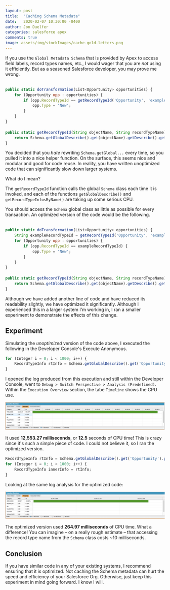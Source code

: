 ```yaml
---
layout: post
title:  "Caching Schema Metadata"
date:   2020-02-07 10:30:00 -0400
author: Jon Duelfer
categories: salesforce apex
comments: true
image: assets/img/stockImages/cache-gold-letters.png
---
```


If you use the `Global Metadata Schema` that is provided by Apex to access field labels, record types names, etc., I would wager that you are *not* using it efficiently. But as a seasoned Salesforce developer, you may prove me wrong.

```javascript

public static doTransformation(List<Opportunity> opportunities) {
    for (Opportunity opp : opportunities) {
        if (opp.RecordTypeId == getRecordTypeId('Opportunity', 'example')) {
            opp.Type = 'New';
        }
    }
}

public static getRecordTypeId(String objectName, String recordTypeName) {
    return Schema.getGlobalDescribe().get(objectName).getDescribe().getRecordTypeInfosByName().get(recordTypeName).Id;
}
```

You decided that you _hate_ rewriting `Schema.getGlobal...` every time, so you pulled it into a nice helper function. On the surface, this seems nice and modular and good for code reuse. In reality, you have written unoptimized code that can significantly slow down larger systems.

What do I mean?

The `getRecordTypeId` function calls the global `Schema` class each time it is invoked, and each of the functions `getGlobalDescribe()` and `getRecordTypeInfosByName()` are taking up some serious CPU.

You should access the `Schema` global class as little as possible for every transaction. An optimized version of the code would be the following.

```javascript

public static doTransformation(List<Opportunity> opportunities) {
    String exampleRecordTypeId = getRecordTypeId('Opportunity', 'example');
    for (Opportunity opp : opportunities) {
        if (opp.RecordTypeId == exampleRecordTypeId) {
            opp.Type = 'New';
        }
    }
}

public static getRecordTypeId(String objectName, String recordTypeName) {
    return Schema.getGlobalDescribe().get(objectName).getDescribe().getRecordTypeInfosByName().get(recordTypeName).Id;
}
```

Although we have added another line of code and have reduced its readability slightly, we have optimized it significantly. Although I experienced this in a larger system I'm working in, I ran a smaller experiment to demonstrate the effects of this change.

## Experiment
Simulating the _unoptimized_ version of the code above, I executed the following in the Developer Console's Execute Anonymous.

```javascript
for (Integer i = 0; i < 1000; i++) {
    RecordTypeInfo rtInfo = Schema.getGlobalDescribe().get('Opportunity').getDescribe().getRecordTypeInfosByName().get('example record type');
}
```

I opened the log produced from this execution and still within the Developer Console, went to `Debug > Switch Perspective > Analysis (Predefined)`. Within the `Execution Overview` section, the tabe `Timeline` shows the CPU use.

![UnoptimizedSchema](/assets/img/posts/caching-schema-metadata/unoptimized-schema.png)

It used **12,553.27 milliseconds**, or **12.5** seconds of CPU time! This is crazy since it's such a simple piece of code. I could not believe it, so I ran the optimized version.

```javascript
RecordTypeInfo rtInfo = Schema.getGlobalDescribe().get('Opportunity').getDescribe().getRecordTypeInfosByName().get('exanoke record type');
for (Integer i = 0; i < 1000; i++) {
    RecordTypeInfo innerInfo = rtInfo;
}
```

Looking at the same log analysis for the optimized code:

![OptimizedSchema](/assets/img/posts/caching-schema-metadata/optimized-schema.png)

The optimized version used **264.97 milliseconds** of CPU time. What a difference! You can imagine – on a really rough estimate – that accessing the record type name from the `Schema` class costs ~10 milliseconds.

## Conclusion
If you have similar code in any of your existing systems, I recommend ensuring that it is optimized. Not caching the Schema metadata can hurt the speed and efficiency of your Salesforce Org. Otherwise, just keep this experiment in mind going forward. I know I will.